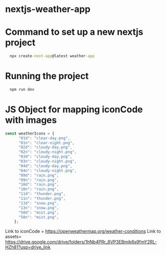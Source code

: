 # nextjs-weather-app

 # Command to set up a new nextjs project
``` cmd
  npx create-next-app@latest weather-app
```

# Running the project
``` cmd
  npm run dev
```

# JS Object for mapping iconCode with images
``` javascript
const weatherIcons = {
      "01d": "clear-day.png",
      "01n": "clear-night.png",
      "02d": "cloudy-day.png",
      "02n": "cloudy-night.png",
      "03d": "cloudy-day.png",
      "03n": "cloudy-night.png",
      "04d": "cloudy-day.png",
      "04n": "cloudy-night.png",
      "09d": "rain.png",
      "09n": "rain.png",
      "10d": "rain.png",
      "10n": "rain.png",
      "11d": "thunder.png",
      "11n": "thunder.png",
      "13d": "snow.png",
      "13n": "snow.png",
      "50d": "mist.png",
      "50n": "mist.png",
    };
```
  Link to iconCode = https://openweathermap.org/weather-conditions
  Link to assets= https://drive.google.com/drive/folders/1hNb4PRr_6VP3EBmik6s9fmY2RL-HZh81?usp=drive_link
